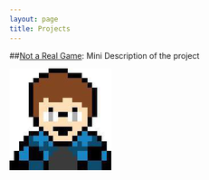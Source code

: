 ```yaml
---
layout: page
title: Projects
---
```


##[Not a Real Game](/projects/testProject/):
Mini Description of the project

![](/img/avatar-icon.png)